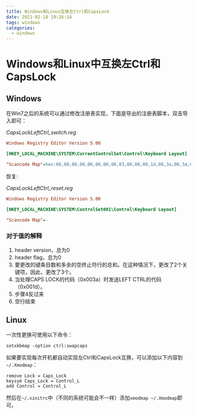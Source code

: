 ```yaml
---
title: Windows和Linux互换左Ctrl和CapsLock
date: 2021-02-10 19:26:14
tags: windows
categories:
  - windows
---
```


# Windows和Linux中互换左Ctrl和CapsLock

## Windows

在Win7之后的系统可以通过修改注册表实现，下面是导出的注册表脚本，双击导入即可：

*CapsLockLeftCtrl_switch.reg*

```ini
Windows Registry Editor Version 5.00

[HKEY_LOCAL_MACHINE\SYSTEM\CurrentControlSet\Control\Keyboard Layout]

"Scancode Map"=hex:00,00,00,00,00,00,00,00,03,00,00,00,1d,00,3a,00,3a,00,1d,00,00,00,00,00
```

恢复:

*CapsLockLeftCtrl_reset.reg*

```ini
Windows Registry Editor Version 5.00

[HKEY_LOCAL_MACHINE\SYSTEM\ControlSet001\Control\Keyboard Layout]

"Scancode Map"=-
```

### 对于值的解释

1. header version，总为0
2. header flag，总为0
3. 要更改的键条目数和多余的空终止符行的总和。在这种情况下，更改了2个关键项，因此，更改了3个。
4. 当处理CAPS LOCK的代码（0x003a）时发送LEFT CTRL的代码（0x001d）。
5. 步骤4反过来
6. 空行结束

## Linux

一次性更换可使用以下命令：

```shell
setxkbmap -option ctrl:swapcaps
```

如果要实现每次开机都自动实现左Ctrl和CapsLock互换，可以添加以下内容到`~/.Xmodmap`：

```shell
remove Lock = Caps_Lock
keysym Caps_Lock = Control_L
add Control = Control_L
```

然后在`~/.xinitrc`中（不同的系统可能会不一样）添加`xmodmap ~/.Xmodmap`即可。
